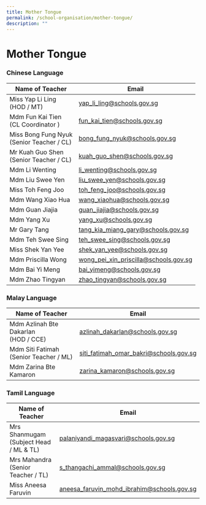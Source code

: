 ```yaml
---
title: Mother Tongue
permalink: /school-organisation/mother-tongue/
description: ""
---
```


# **Mother Tongue**

### Chinese Language

| Name of Teacher 	| Email 	|
|---	|---	|
| Miss Yap Li Ling<br>(HOD / MT) 	| [yap_li_ling@schools.gov.sg](mailto:yap_li_ling@schools.gov.sg) 	|
| Mdm Fun Kai Tien<br>(CL Coordinator ) 	| [fun_kai_tien@schools.gov.sg](mailto:fun_kai_tien@schools.gov.sg) 	|
| Miss Bong Fung Nyuk<br>(Senior Teacher / CL) 	| [bong_fung_nyuk@schools.gov.sg](mailto:bong_fung_nyuk@schools.gov.sg) 	|
| Mr Kuah Guo Shen<br>(Senior Teacher / CL) 	| [kuah_guo_shen@schools.gov.sg](mailto:kuah_guo_shen@schools.gov.sg) 	|
| Mdm Li Wenting  	| [li_wenting@schools.gov.sg](mailto:li_wenting@schools.gov.sg) 	|
| Mdm Liu Swee Yen 	| [liu_swee_yen@schools.gov.sg](mailto:liu_swee_yen@schools.gov.sg) 	|
| Miss Toh Feng Joo 	| [toh_feng_joo@schools.gov.sg](mailto:toh_feng_joo@schools.gov.sg) 	|
| Mdm Wang Xiao Hua   	| [wang_xiaohua@schools.gov.sg](mailto:wang_xiaohua@schools.gov.sg) 	|
| Mdm Guan Jiajia 	| [guan_jiajia@schools.gov.sg](mailto:guan_jiajia@schools.gov.sg) 	|
| Mdm Yang Xu 	| [yang_xu@schools.gov.sg](mailto:yang_xu@schools.gov.sg) 	|
| Mr Gary Tang 	| [tang_kia_miang_gary@schools.gov.sg](mailto:[tang_kia_miang_gary@schools.gov.sg) 	|
| Mdm Teh Swee Sing 	| [teh_swee_sing@schools.gov.sg](mailto:teh_swee_sing@schools.gov.sg) 	|
| Miss Shek Yan Yee 	| [shek_yan_yee@schools.gov.sg](mailto:shek_yan_yee@schools.gov.sg) 	|
| Mdm Priscilla Wong 	| [wong_pei_xin_priscilla@schools.gov.sg](mailto:wong_pei_xin_priscilla@schools.gov.sg) 	|
| Mdm Bai Yi Meng 	| [bai_yimeng@schools.gov.sg](mailto:bai_yimeng@schools.gov.sg) 	|
| Mdm Zhao Tingyan 	| [zhao_tingyan@schools.gov.sg](mailto:zhao_tingyan@schools.gov.sg) 	|

### Malay Language

| Name of Teacher 	| Email 	|
|---	|---	|
| Mdm Azlinah Bte Dakarlan<br>(HOD / CCE) 	| [azlinah_dakarlan@schools.gov.sg](mailto:azlinah_dakarlan@schools.gov.sg) 	|
| Mdm Siti Fatimah<br>(Senior Teacher / ML) 	| [siti_fatimah_omar_bakri@schools.gov.sg](mailto:siti_fatimah_omar_bakri@schools.gov.sg) 	|
| Mdm Zarina Bte Kamaron 	| [zarina_kamaron@schools.gov.sg](mailto:zarina_kamaron@schools.gov.sg) 	|


### Tamil Language

| Name of Teacher 	| Email 	|
|---	|---	|
| Mrs Shanmugam<br>(Subject Head / ML & TL) 	| [palaniyandi_magasvari@schools.gov.sg](mailto:palaniyandi_magasvari@schools.gov.sg) 	|
| Mrs Mahandra<br>(Senior Teacher / TL) 	| [s_thangachi_ammal@schools.gov.sg](mailto:s_thangachi_ammal@schools.gov.sg) 	|
| Miss Aneesa Faruvin 	| [aneesa_faruvin_mohd_ibrahim@schools.gov.sg](mailto:aneesa_faruvin_mohd_ibrahim@schools.gov.sg) 	|